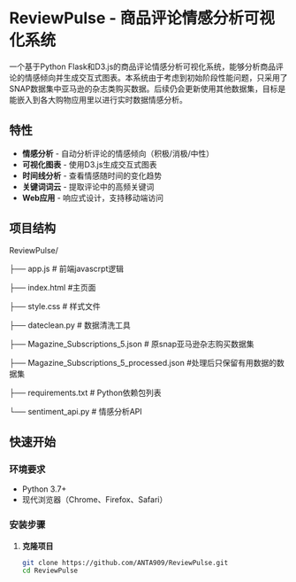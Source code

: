# ReviewPulse - 商品评论情感分析可视化系统

一个基于Python Flask和D3.js的商品评论情感分析可视化系统，能够分析商品评论的情感倾向并生成交互式图表。本系统由于考虑到初始阶段性能问题，只采用了SNAP数据集中亚马逊的杂志类购买数据。后续仍会更新使用其他数据集，目标是能嵌入到各大购物应用里以进行实时数据情感分析。

## 特性

-  **情感分析** - 自动分析评论的情感倾向（积极/消极/中性）
-  **可视化图表** - 使用D3.js生成交互式图表
-  **时间线分析** - 查看情感随时间的变化趋势
-  **关键词词云** - 提取评论中的高频关键词
-  **Web应用** - 响应式设计，支持移动端访问


## 项目结构

ReviewPulse/

├── app.js   # 前端javascrpt逻辑

├── index.html    #主页面  

├── style.css   # 样式文件

├── dateclean.py   # 数据清洗工具

├── Magazine_Subscriptions_5.json   # 原snap亚马逊杂志购买数据集

├── Magazine_Subscriptions_5_processed.json    #处理后只保留有用数据的数据集  

├── requirements.txt   # Python依赖包列表

└── sentiment_api.py   # 情感分析API


## 快速开始

### 环境要求

- Python 3.7+
- 现代浏览器（Chrome、Firefox、Safari）

### 安装步骤

1. **克隆项目**
   ```bash
   git clone https://github.com/ANTA909/ReviewPulse.git
   cd ReviewPulse
